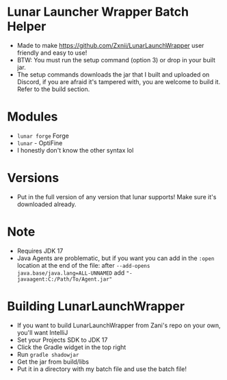 # Lunar Launcher Wrapper Batch Helper
- Made to make https://github.com/Zxnii/LunarLaunchWrapper user friendly and easy to use!
- BTW: You must run the setup command (option 3) or drop in your built jar.
- The setup commands downloads the jar that I built and uploaded on Discord, if you are afraid it's tampered with, you are welcome to build it. Refer to the build section.
# Modules
- `lunar forge` Forge
- `lunar` - OptiFine
- I honestly don't know the other syntax lol
# Versions
- Put in the full version of any version that lunar supports! Make sure it's downloaded already.
# Note
- Requires JDK 17
- Java Agents are problematic, but if you want you can add in the `:open` location at the end of the file: after `--add-opens java.base/java.lang=ALL-UNNAMED` add `"-javaagent:C:/Path/To/Agent.jar"`
# Building LunarLaunchWrapper
- If you want to build LunarLaunchWrapper from Zani's repo on your own, you'll want IntelliJ
- Set your Projects SDK to JDK 17
- Click the Gradle widget in the top right
- Run `gradle shadowjar`
- Get the jar from build/libs
- Put it in a directory with my batch file and use the batch file!
